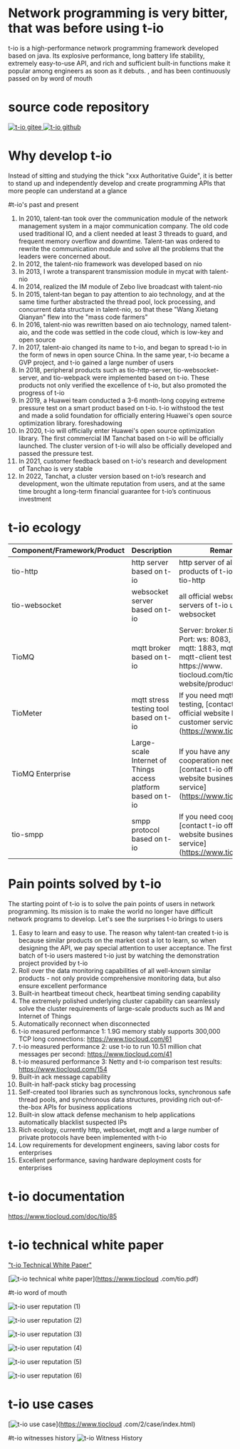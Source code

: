 # Network programming is very bitter, that was before using t-io
t-io is a high-performance network programming framework developed based on java. Its explosive performance, long battery life stability, extremely easy-to-use API, and rich and sufficient built-in functions make it popular among engineers as soon as it debuts. , and has been continuously passed on by word of mouth

# source code repository
[![t-io gitee](https://www.tiocloud.com/2/imgs/product/tio/mayun.png) ](https://gitee.com/tywo45/t-io)
[![t-io github](https://www.tiocloud.com/2/imgs/product/tio/Github.png) ](https://github.com/tywo45/t-io)


# Why develop t-io
Instead of sitting and studying the thick "xxx Authoritative Guide", it is better to stand up and independently develop and create programming APIs that more people can understand at a glance

#t-io's past and present
1. In 2010, talent-tan took over the communication module of the network management system in a major communication company. The old code used traditional IO, and a client needed at least 3 threads to guard, and frequent memory overflow and downtime. Talent-tan was ordered to rewrite the communication module and solve all the problems that the leaders were concerned about.
2. In 2012, the talent-nio framework was developed based on nio
3. In 2013, I wrote a transparent transmission module in mycat with talent-nio
4. In 2014, realized the IM module of Zebo live broadcast with talent-nio
5. In 2015, talent-tan began to pay attention to aio technology, and at the same time further abstracted the thread pool, lock processing, and concurrent data structure in talent-nio, so that these "Wang Xietang Qianyan" flew into the "mass code farmers"
6. In 2016, talent-nio was rewritten based on aio technology, named talent-aio, and the code was settled in the code cloud, which is low-key and open source
7. In 2017, talent-aio changed its name to t-io, and began to spread t-io in the form of news in open source China. In the same year, t-io became a GVP project, and t-io gained a large number of users
8. In 2018, peripheral products such as tio-http-server, tio-websocket-server, and tio-webpack were implemented based on t-io. These products not only verified the excellence of t-io, but also promoted the progress of t-io
9. In 2019, a Huawei team conducted a 3-6 month-long copying extreme pressure test on a smart product based on t-io. t-io withstood the test and made a solid foundation for officially entering Huawei's open source optimization library. foreshadowing
10. In 2020, t-io will officially enter Huawei's open source optimization library. The first commercial IM Tanchat based on t-io will be officially launched. The cluster version of t-io will also be officially developed and passed the pressure test.
11. In 2021, customer feedback based on t-io's research and development of Tanchao is very stable
12. In 2022, Tanchat, a cluster version based on t-io’s research and development, won the ultimate reputation from users, and at the same time brought a long-term financial guarantee for t-io’s continuous investment

# t-io ecology

| Component/Framework/Product | Description | Remarks |
| ----- | ----- | ----- |
| tio-http | http server based on t-io | http server of all official products of t-io adopts tio-http |
| tio-websocket | websocket server based on t-io | all official websocket servers of t-io use tio-websocket |
| TioMQ | mqtt broker based on t-io | Server: broker.tiomq.com; Port: ws: 8083, wss: 8084, mqtt: 1883, mqtts: 8883; mqtt-client test tool: https://www. tiocloud.com/tiomq-website/product/client.html |
| TioMeter | mqtt stress testing tool based on t-io | If you need mqtt stress testing, [contact t-io official website business customer service] (https://www.tiocloud.com) |
| TioMQ Enterprise | Large-scale Internet of Things access platform based on t-io | If you have any cooperation needs, [contact t-io official website business customer service] (https://www.tiocloud.com) |
| tio-smpp | smpp protocol based on t-io | If you need cooperation, [contact t-io official website business customer service] (https://www.tiocloud.com) |

# Pain points solved by t-io
The starting point of t-io is to solve the pain points of users in network programming. Its mission is to make the world no longer have difficult network programs to develop. Let's see the surprises t-io brings to users
1. Easy to learn and easy to use. The reason why talent-tan created t-io is because similar products on the market cost a lot to learn, so when designing the API, we pay special attention to user acceptance. The first batch of t-io users mastered t-io just by watching the demonstration project provided by t-io
2. Roll over the data monitoring capabilities of all well-known similar products - not only provide comprehensive monitoring data, but also ensure excellent performance
3. Built-in heartbeat timeout check, heartbeat timing sending capability
4. The extremely polished underlying cluster capability can seamlessly solve the cluster requirements of large-scale products such as IM and Internet of Things
5. Automatically reconnect when disconnected
6. t-io measured performance 1: 1.9G memory stably supports 300,000 TCP long connections: https://www.tiocloud.com/61
7. t-io measured performance 2: use t-io to run 10.51 million chat messages per second: https://www.tiocloud.com/41
8. t-io measured performance 3: Netty and t-io comparison test results: https://www.tiocloud.com/154
9. Built-in ack message capability
10. Built-in half-pack sticky bag processing
11. Self-created tool libraries such as synchronous locks, synchronous safe thread pools, and synchronous data structures, providing rich out-of-the-box APIs for business applications
12. Built-in slow attack defense mechanism to help applications automatically blacklist suspected IPs
13. Rich ecology, currently http, websocket, mqtt and a large number of private protocols have been implemented with t-io
14. Low requirements for development engineers, saving labor costs for enterprises
15. Excellent performance, saving hardware deployment costs for enterprises

# t-io documentation
https://www.tiocloud.com/doc/tio/85

# t-io technical white paper
["t-io Technical White Paper"](https://www.tiocloud.com/tio.pdf)

[![t-io technical white paper](https://images.gitee.com/uploads/images/2021/1123/155602_fde63447_355738.jpeg "t-io technical white paper.jpg")](https://www.tiocloud .com/tio.pdf)


#t-io word of mouth

![t-io user reputation (1)](https://res.tiocloud.com/202111/blog/upload/img/50/8931/1119484/88097537/74541310905/47/165441/1465242802995732480_sm.jpeg "t- io user word of mouth 1.jpg")

![t-io user reputation (2)](https://res.tiocloud.com/202111/blog/upload/img/50/8931/1119484/88097537/74541310905/30/165441/1465242803872342016_sm.jpeg "t- io user word of mouth 2.jpg")

![t-io user reputation (3)](https://res.tiocloud.com/202111/blog/upload/img/50/8931/1119484/88097537/74541310905/20/165442/1465242804337909760_sm.jpeg "t- io user word of mouth 3.jpg")

![t-io user reputation (4)](https://res.tiocloud.com/202111/blog/upload/img/50/8931/1119484/88097537/74541310905/90/165441/1465242803121561600_sm.jpeg "t- io user word of mouth 4.jpg")

![t-io user reputation (5)](https://res.tiocloud.com/202111/blog/upload/img/50/8931/1119484/88097537/74541310905/29/165441/1465242803469688832_sm.jpeg "t- io user word of mouth 5.jpg")

![t-io user reputation (6)](https://res.tiocloud.com/202111/blog/upload/img/50/8931/1119484/88097537/74541310905/41/165441/1465242802333032448_sm.jpeg "t- io user word of mouth 6.jpg")

# t-io use cases
[![t-io use case](https://images.gitee.com/uploads/images/2021/1123/155431_8a7ea725_355738.jpeg "t-io use case.jpg")](https://www.tiocloud .com/2/case/index.html)

#t-io witnesses history
![t-io Witness History](https://images.gitee.com/uploads/images/2021/1123/155507_3cff18d2_355738.jpeg "t-io Witness History.jpg")
